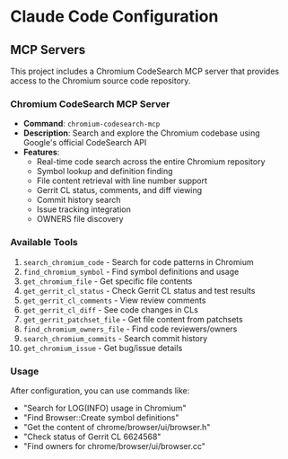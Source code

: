 # Claude Code Configuration

## MCP Servers

This project includes a Chromium CodeSearch MCP server that provides access to the Chromium source code repository.

### Chromium CodeSearch MCP Server

- **Command**: `chromium-codesearch-mcp`
- **Description**: Search and explore the Chromium codebase using Google's official CodeSearch API
- **Features**:
  - Real-time code search across the entire Chromium repository
  - Symbol lookup and definition finding
  - File content retrieval with line number support
  - Gerrit CL status, comments, and diff viewing
  - Commit history search
  - Issue tracking integration
  - OWNERS file discovery

### Available Tools

1. `search_chromium_code` - Search for code patterns in Chromium
2. `find_chromium_symbol` - Find symbol definitions and usage
3. `get_chromium_file` - Get specific file contents
4. `get_gerrit_cl_status` - Check Gerrit CL status and test results
5. `get_gerrit_cl_comments` - View review comments
6. `get_gerrit_cl_diff` - See code changes in CLs
7. `get_gerrit_patchset_file` - Get file content from patchsets
8. `find_chromium_owners_file` - Find code reviewers/owners
9. `search_chromium_commits` - Search commit history
10. `get_chromium_issue` - Get bug/issue details

### Usage

After configuration, you can use commands like:
- "Search for LOG(INFO) usage in Chromium"
- "Find Browser::Create symbol definitions"
- "Get the content of chrome/browser/ui/browser.h"
- "Check status of Gerrit CL 6624568"
- "Find owners for chrome/browser/ui/browser.cc"